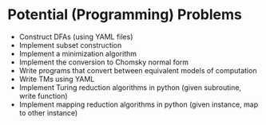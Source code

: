# Potential (Programming) Problems

* Construct DFAs (using YAML files)
* Implement subset construction
* Implement a minimization algorithm
* Implement the conversion to Chomsky normal form
* Write programs that convert between equivalent models of computation
* Write TMs using YAML
* Implement Turing reduction algorithms in python (given subroutine, write function)
* Implement mapping reduction algorithms in python (given instance, map to other instance)

